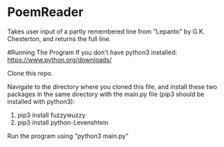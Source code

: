 # PoemReader
Takes user input of a partly remembered line from "Lepanto" by G.K. Chesterton, and returns the full line. 

#Running The Program
If you don't have python3 installed: https://www.python.org/downloads/

Clone this repo.

Navigate to the directory where you cloned this file, and install these two packages in the same directory with the main.py file (pip3 should be installed with python3):
1) pip3 install fuzzywuzzy
2) pip3 install python-Levenshtein

Run the program using "python3 main.py"







